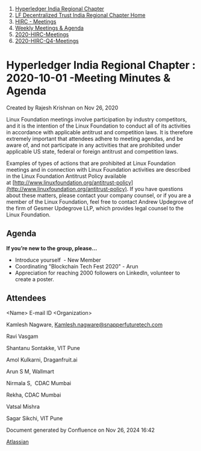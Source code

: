 1. [Hyperledger India Regional Chapter](index.html)
2. [LF Decentralized Trust India Regional Chapter Home](LF-Decentralized-Trust-India-Regional-Chapter-Home_19169282.html)
3. [HIRC - Meetings](HIRC---Meetings_19169350.html)
4. [Weekly Meetings &amp; Agenda](19169352.html)
5. [2020-HIRC-Meetings](2020-HIRC-Meetings_19169301.html)
6. [2020-HIRC-Q4-Meetings](2020-HIRC-Q4-Meetings_19169383.html)

# Hyperledger India Regional Chapter : 2020-10-01 -Meeting Minutes &amp; Agenda

Created by Rajesh Krishnan on Nov 26, 2020

Linux Foundation meetings involve participation by industry competitors, and it is the intention of the Linux Foundation to conduct all of its activities in accordance with applicable antitrust and competition laws. It is therefore extremely important that attendees adhere to meeting agendas, and be aware of, and not participate in any activities that are prohibited under applicable US state, federal or foreign antitrust and competition laws.

Examples of types of actions that are prohibited at Linux Foundation meetings and in connection with Linux Foundation activities are described in the Linux Foundation Antitrust Policy available at [http://www.linuxfoundation.org/antitrust-policy](http://www.linuxfoundation.org/antitrust-policy). If you have questions about these matters, please contact your company counsel, or if you are a member of the Linux Foundation, feel free to contact Andrew Updegrove of the firm of Gesmer Updegrove LLP, which provides legal counsel to the Linux Foundation.

## Agenda

**If you’re new to the group, please…**

- Introduce yourself  - New Member
- Coordinating "Blockchain Tech Fest 2020" - Arun
- Appreciation for reaching 2000 followers on LinkedIn, volunteer to create a poster.

## Attendees

&lt;Name&gt; E-mail ID &lt;Organization&gt;

Kamlesh Nagware, [Kamlesh.nagware@snapperfuturetech.com](mailto:Kamlesh.nagware@snapperfuturetech.com)

Ravi Vasgam

Shantanu Sontakke, VIT Pune

Amol Kulkarni, Draganfruit.ai 

Arun S M, Wallmart

Nirmala S,  CDAC Mumbai

Rekha, CDAC Mumbai

Vatsal Mishra

Sagar Sikchi, VIT Pune

Document generated by Confluence on Nov 26, 2024 16:42

[Atlassian](http://www.atlassian.com/)
